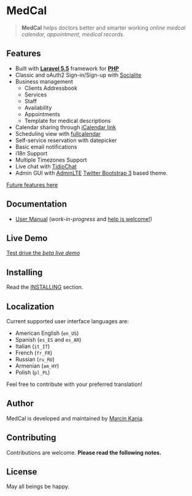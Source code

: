 MedCal
============

> **MedCal** helps doctors better and smarter working
*online medcal calendar, appointment, medical records*.

## Features

  * Built with [**Laravel 5.5**](http://laravel.com/docs/5.5) framework for [**PHP**](http://php.net/)
  * Classic and oAuth2 Sign-in/Sign-up with [Socialite](https://github.com/laravel/socialite)
  * Business management
    * Clients Addressbook
    * Services
    * Staff
    * Availability
    * Appointments
    * Template for medical descriptions
  * Calendar sharing through [iCalendar link](https://en.wikipedia.org/wiki/ICalendar)
  * Scheduling view with [fullcalendar](https://github.com/fullcalendar)
  * Self-service reservation with datepicker
  * Basic email notifications
  * i18n Support
  * Multiple Timezones Support
  * Live chat with [TidioChat](https://www.tidiochat.com/)
  * Admin GUI with [AdminLTE](https://github.com/almasaeed2010/AdminLTE) [Twitter Bootstrap 3](https://github.com/twbs/bootstrap) based theme.

[Future features here](https://medcal.pl)

## Documentation

  * [User Manual](http://medcal.pl/en/user-manual/) (*work-in-progress* and [help is welcome!]())

## Live Demo

[Test drive the *beta live demo*](https://medcal.pl)

## Installing

Read the [INSTALLING](INSTALLING.md) section.

## Localization

Current supported user interface languages are:

  * American English (`en_US`)
  * Spanish (`es_ES` and `es_AR`)
  * Italian (`it_IT`)
  * French (`fr_FR`)
  * Russian (`ru_RU`)
  * Armenian (`am_HY`)
  * Polish (`pl_PL`)

Feel free to contribute with your preferred translation!

## Author

MedCal is developed and maintained by [Marcin Kania](http://programmers4u.com).

## Contributing

Contributions are welcome. **Please read the following notes.**

## License

May all beings be happy.
